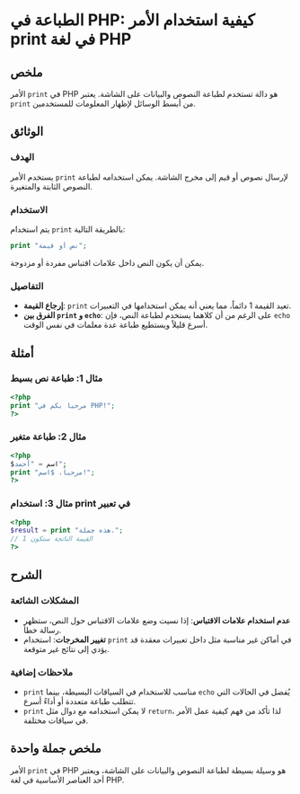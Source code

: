 <!--
Meta Description: # الطباعة في PHP: كيفية استخدام الأمر print في لغة PHP ## ملخص الأمر `print` في PHP هو دالة تستخدم لطباعة النصوص والبيانات على الشاشة. يعتبر `print` م...
Meta Keywords: print, php, استخدام, الأمر, لطباعة
-->

# الطباعة في PHP: كيفية استخدام الأمر print في لغة PHP

## ملخص
الأمر `print` في PHP هو دالة تستخدم لطباعة النصوص والبيانات على الشاشة. يعتبر `print` من أبسط الوسائل لإظهار المعلومات للمستخدمين.

## الوثائق
### الهدف
يستخدم الأمر `print` لإرسال نصوص أو قيم إلى مخرج الشاشة. يمكن استخدامه لطباعة النصوص الثابتة والمتغيرة.

### الاستخدام
يتم استخدام `print` بالطريقة التالية:
```php
print "نص أو قيمة";
```
يمكن أن يكون النص داخل علامات اقتباس مفردة أو مزدوجة. 

### التفاصيل
- **إرجاع القيمة**: `print` تعيد القيمة 1 دائماً، مما يعني أنه يمكن استخدامها في التعبيرات.
- **الفرق بين `print` و `echo`**: على الرغم من أن كلاهما يستخدم لطباعة النص، فإن `echo` أسرع قليلاً ويستطيع طباعة عدة معلمات في نفس الوقت.
  
## أمثلة
### مثال 1: طباعة نص بسيط
```php
<?php
print "مرحبا بكم في PHP!";
?>
```

### مثال 2: طباعة متغير
```php
<?php
$اسم = "أحمد";
print "مرحباً، $اسم!";
?>
```

### مثال 3: استخدام print في تعبير
```php
<?php
$result = print "هذه جملة.";
// القيمة الناتجة ستكون 1
?>
```

## الشرح
### المشكلات الشائعة
- **عدم استخدام علامات الاقتباس**: إذا نسيت وضع علامات الاقتباس حول النص، ستظهر رسالة خطأ.
- **تغيير المخرجات**: استخدام `print` في أماكن غير مناسبة مثل داخل تعبيرات معقدة قد يؤدي إلى نتائج غير متوقعة.

### ملاحظات إضافية
- `print` مناسب للاستخدام في السياقات البسيطة، بينما `echo` يُفضل في الحالات التي تتطلب طباعة متعددة أو أداءً أسرع.
- `print` لا يمكن استخدامه مع دوال مثل `return`، لذا تأكد من فهم كيفية عمل الأمر في سياقات مختلفة.

## ملخص جملة واحدة
الأمر `print` في PHP هو وسيلة بسيطة لطباعة النصوص والبيانات على الشاشة، ويعتبر أحد العناصر الأساسية في لغة PHP.